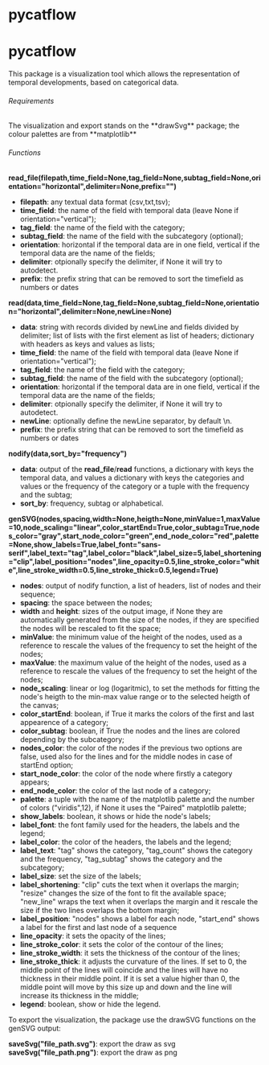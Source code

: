# pycatflow

<h1>pycatflow</h1>

<p>This package is a visualization tool which allows the representation of temporal developments, based on categorical data.</p>

<h6>Requirements</h6>
<p>The visualization and export stands on the **drawSvg** package; the colour palettes are from **matplotlib**</p>

<h6>Functions</h6>

**read_file(filepath,time_field=None,tag_field=None,subtag_field=None,orientation="horizontal",delimiter=None,prefix="")**
* **filepath**: any textual data format (csv,txt,tsv);
* **time_field**: the name of the field with temporal data (leave None if orientation="vertical");
* **tag_field**: the name of the field with the category;
* **subtag_field**: the name of the field with the subcategory (optional);
* **orientation**: horizontal if the temporal data are in one field, vertical if the temporal data are the name of  the fields;
* **delimiter**: otpionally specify the delimiter, if None it will try to autodetect.
* **prefix**: the prefix string that can be removed to sort the timefield as numbers or dates

**read(data,time_field=None,tag_field=None,subtag_field=None,orientation="horizontal",delimiter=None,newLine=None)**
* **data**: string with records divided by newLine and fields divided by delimiter; list of lists with the first element as list of headers; dictionary with headers as keys and values as lists;
* **time_field**: the name of the field with temporal data (leave None if orientation="vertical");
* **tag_field**: the name of the field with the category;
* **subtag_field**: the name of the field with the subcategory (optional);
* **orientation**: horizontal if the temporal data are in one field, vertical if the temporal data are the name of  the fields;
* **delimiter**: otpionally specify the delimiter, if None it will try to autodetect.
* **newLine**: optionally define the newLine separator, by default \n.
* **prefix**: the prefix string that can be removed to sort the timefield as numbers or dates

**nodify(data,sort_by="frequency")**
* **data**: output of the **read_file**/**read** functions, a dictionary with keys the temporal data, and values a dictionary with keys the categories and values or the frequency of the category or a tuple with the frequency and the subtag;
* **sort_by**: frequency, subtag or alphabetical.

**genSVG(nodes,spacing,width=None,heigth=None,minValue=1,maxValue=10,node_scaling="linear",color_startEnd=True,color_subtag=True,nodes_color="gray",start_node_color="green",end_node_color="red",palette=None,show_labels=True,label_font="sans-serif",label_text="tag",label_color="black",label_size=5,label_shortening="clip",label_position="nodes",line_opacity=0.5,line_stroke_color="white",line_stroke_width=0.5,line_stroke_thick=0.5,legend=True)**
* **nodes**: output of nodify function, a list of headers, list of nodes and their sequence;
* **spacing**: the space between the nodes;
* **width** and **height**: sizes of the output image, if None they are automatically generated from the size of the nodes, if they are specified the nodes will be rescaled to fit the space;
* **minValue**: the minimum value of the height of the nodes, used as a reference to rescale the values of the frequency to set the height of the nodes;
* **maxValue**: the maximum value of the height of the nodes, used as a reference to rescale the values of the frequency to set the height of the nodes;
* **node_scaling**: linear or log (logaritmic), to set the methods for fitting the node's heigth to the min-max value range or to the selected heigth of the canvas;
* **color_startEnd**: boolean, if True it marks the colors of the first and last appearence of a category;
* **color_subtag**: boolean, if True the nodes and the lines are colored depending by the subcategory;
* **nodes_color**: the color of the nodes if the previous two options are false, used also for the lines and for the middle nodes in case of startEnd option;
* **start_node_color**: the color of the node where firstly a category appears;
* **end_node_color**: the color of the last node of a category;
* **palette**: a tuple with the name of the matplotlib palette and the number of colors ("viridis",12), if None it uses the "Paired" matplotlib palette;
* **show_labels**: boolean, it shows or hide the node's labels;
* **label_font**: the font family used for the headers, the labels and the legend;
* **label_color**: the color of the headers, the labels and the legend;
* **label_text**: "tag" shows the category, "tag_count" shows the category and the frequency, "tag_subtag" shows the category and the subcategory;
* **label_size**: set the size of the labels;
* **label_shortening**: "clip" cuts the text when it overlaps the margin; "resize" changes the size of the font to fit the available space; "new_line" wraps the text when it overlaps the margin and it rescale the size if the two lines overlaps the bottom margin;
* **label_position**: "nodes" shows a label for each node, "start_end" shows a label for the first and last node of a sequence
* **line_opacity**: it sets the opacity of the lines;
* **line_stroke_color**: it sets the color of the contour of the lines;
* **line_stroke_width**: it sets the thickness of the contour of the lines;
* **line_stroke_thick**: it adjusts the curvature of the lines. If set to 0, the middle point of the lines will coincide and the lines will have no thickness in their middle point. If it is set a value higher than 0, the middle point will move by this size up and down and the line will increase its thickness in the middle;
* **legend**: boolean, show or hide the legend.

To export the visualization, the package use the drawSVG functions on the genSVG output:

**saveSvg("file_path.svg")**: export the draw as svg
**saveSvg("file_path.png")**: export the draw as png

